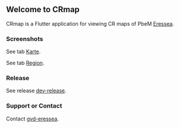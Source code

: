 ## Welcome to CRmap 

CRmap is a Flutter application for viewing CR maps of PbeM [Eressea](https://www.eressea.de/en/).

### Screenshots

See tab [Karte](https://raw.githubusercontent.com/gvd-eressea/crmap/main/doc/Screenshot_Karte.png).

See tab [Region](https://raw.githubusercontent.com/gvd-eressea/crmap/main/doc/Screenshot_Region.png).

### Release

See release [dev-release](https://github.com/gvd-eressea/crmap/releases/tag/dev-release).

### Support or Contact

Contact [gvd-eressea](https://github.com/gvd-eressea).
